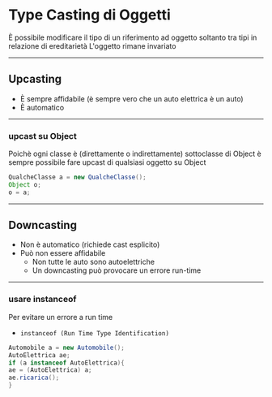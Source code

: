 # Type Casting di Oggetti

È possibile modificare il tipo di un riferimento ad oggetto soltanto tra tipi in relazione di ereditarietà
L'oggetto rimane invariato

---

## Upcasting

* È sempre affidabile (è sempre vero che un auto elettrica è un auto)
* È automatico

---

### upcast su Object

Poichè ogni classe è (direttamente o indirettamente) sottoclasse di
Object è sempre possibile fare upcast di qualsiasi oggetto su Object

```java
QualcheClasse a = new QualcheClasse();
Object o;
o = a;
```

---

## Downcasting

* Non è automatico (richiede cast esplicito)
* Può non essere affidabile
  * Non tutte le auto sono autoelettriche
  * Un downcasting può provocare un errore run-time

---

### usare instanceof

Per evitare un errore a run time

* `instanceof (Run Time Type Identification)`

```java
Automobile a = new Automobile();
AutoElettrica ae;
if (a instanceof AutoElettrica){
ae = (AutoElettrica) a;
ae.ricarica();
}
```
